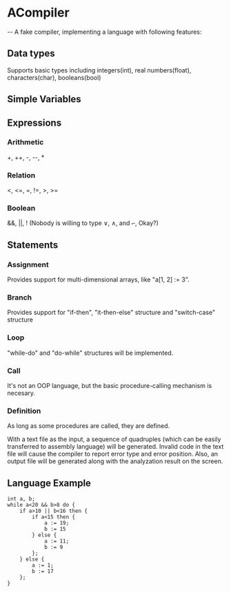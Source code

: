# ACompiler
-- A fake compiler, implementing a language with following features:

## Data types
Supports basic types including integers(int), real numbers(float), characters(char), booleans(bool)

## Simple Variables

## Expressions
### Arithmetic
+, ++, -, --, *
### Relation
<, <=, =, !=, >, >=
### Boolean
&&, ||, ! (Nobody is willing to type ∨, ∧, and ⌐, Okay?)

## Statements
### Assignment
Provides support for multi-dimensional arrays, like "a[1, 2] := 3". 
### Branch
Provides support for "if-then", "it-then-else" structure and "switch-case" structure
### Loop
"while-do" and "do-while" structures will be implemented.
### Call
It's not an OOP language, but the basic procedure-calling mechanism is necesary.
### Definition
As long as some procedures are called, they are defined.

With a text file as the input, a sequence of quadruples (which can be easily transferred to assembly language) will be generated. Invalid code in the text file will cause the compiler to report error type and error position. Also, an output file will be generated along with the analyzation result on the screen.

## Language Example
    int a, b;
    while a<20 && b>8 do {
        if a>10 || b<16 then {
            if a<15 then {
                a := 19;
                b := 15
            } else {
                a := 11;
                b := 9
            };
        } else {
            a := 1;
            b := 17
        };
    }
